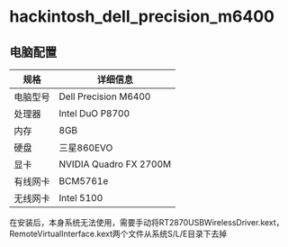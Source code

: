 # hackintosh_dell_precision_m6400

## 电脑配置
| 规格   | 详细信息 |
| -------- | ---------- |
| 电脑型号 | Dell Precision M6400 |
| 处理器 | Intel DuO P8700 |
| 内存 | 8GB |
| 硬盘 | 三星860EVO |
| 显卡 | NVIDIA Quadro FX 2700M |
| 有线网卡 | BCM5761e |
| 无线网卡 | Intel 5100 |


在安装后，本身系统无法使用，需要手动将RT2870USBWirelessDriver.kext，RemoteVirtualInterface.kext两个文件从系统S/L/E目录下去掉
